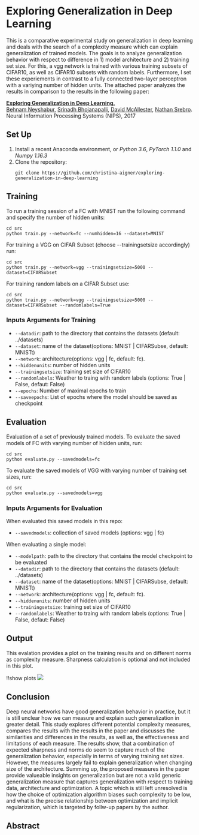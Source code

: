 # Exploring Generalization in Deep Learning
This is a comparative experimental study on generalization in deep learning and deals with the search of a complexity measure which can explain generalization of trained models. The goals is to analyze generalization behavior with respect to difference in 1) model architecture and 2) training set size. For this, a vgg network is trained with various training subsets of CIFAR10, as well as CIFAR10 subsets with random labels. Furthermore, I set these experiements in contrast to a fully connected two-layer perceptron with a variying number of hidden units.
The attached paper analyzes the results in comparison to the results in the following paper:

**[Exploring Generalization in Deep Learning.](https://arxiv.org/abs/1805.12076)**  
[Behnam Neyshabur](https://www.neyshabur.net), [Srinadh Bhojanapalli](http://ttic.uchicago.edu/~srinadh/), [David McAllester](http://ttic.uchicago.edu/~dmcallester/), [Nathan Srebro](http://www.ttic.edu/srebro).  
Neural Information Processing Systems (NIPS), 2017


## Set Up
1. Install a recent Anaconda environment, or *Python 3.6*, *PyTorch 1.1.0* and *Numpy 1.16.3*
2. Clone the repository:
   ```
   git clone https://github.com/christina-aigner/exploring-generalization-in-deep-learning
   ```

## Training
To run a training session of a FC with MNIST run the following command and specify the number of hidden units:
   ```
   cd src
   python train.py --network=fc --numhidden=16 --dataset=MNIST
   ```
   For training a VGG on CIFAR Subset (choose --trainingsetsize accordingly) run:
   ```
   cd src
   python train.py --network=vgg --trainingsetsize=5000 --dataset=CIFARSubset
   ```
   For training random labels on a CIFAR Subset use:
   ```
   cd src
   python train.py --network=vgg --trainingsetsize=5000 --dataset=CIFARSubset --randomlabels=True
   ```
 
### Inputs Arguments for Training
* `--datadir`: path to the directory that contains the datasets (default: ../datasets)
* `--dataset`: name of the dataset(options: MNIST | CIFARSubse, default: MNISTt)
* `--network`: architecture(options: vgg | fc, default: fc).
* `--hiddenunits`: number of hidden units
* `--trainingsetsize`: training set size of CIFAR10
* `--randomlabels`: Weather to traing with random labels (options: True | False, defaut: False)
* `--epochs`: Number of maximal epochs to train
* `--saveepochs`: List of epochs where the model should be saved as checkpoint

## Evaluation
Evaluation of a set of previously trained models.
To evaluate the saved models of FC with varying number of hidden units, run:
   ```
   cd src
   python evaluate.py --savedmodels=fc
   ```
To evaluate the saved models of VGG with varying number of training set sizes, run:
   ```
   cd src
   python evaluate.py --savedmodels=vgg
   ```

### Inputs Arguments for Evaluation
When evaluated this saved models in this repo:
* `--savedmodels`: collection of saved models (options: vgg | fc)

When evaluating a single model:
* `--modelpath`: path to the directory that contains the model checkpoint to be evaluated
* `--datadir`: path to the directory that contains the datasets (default: ../datasets)
* `--dataset`: name of the dataset(options: MNIST | CIFARSubse, default: MNISTt)
* `--network`: architecture(options: vgg | fc, default: fc).
* `--hiddenunits`: number of hidden units
* `--trainingsetsize`: training set size of CIFAR10
* `--randomlabels`: Weather to traing with random labels (options: True | False, defaut: False)


## Output
This evalation provides a plot on the training results and on different norms as complexity measure.
Sharpness calculation is optional and not included in this plot.

!!show plots
<img src=/src/fc_training.png></img>


## Conclusion
Deep neural networks have good generalization behavior in practice, but it is still unclear how we can measure and explain such generalization in greater detail. This study explores different potential complexity measures, compares the results with the results in the paper and discusses the similarities and differences in the results, as well as, the effectiveness and limitations of each measure.
The results show, that a combination of expected sharpness and norms do seem to capture much of the generalization behavior, especially in terms of varying training set sizes. However, the measures largely fail to explain generalization when changing size of the architecture. Summing up, the proposed measures in the paper provide valueable insights on generalization but are not a valid generic generalization measure that captures generalization with respect to training data, architecture and optimization.
A topic which is still left unresolved is how the choice of optimization algorithm biases such complexity to be low,
and what is the precise relationship between optimization and implicit regularization, which is targeted by follw-up papers by the author. 

## Abstract
